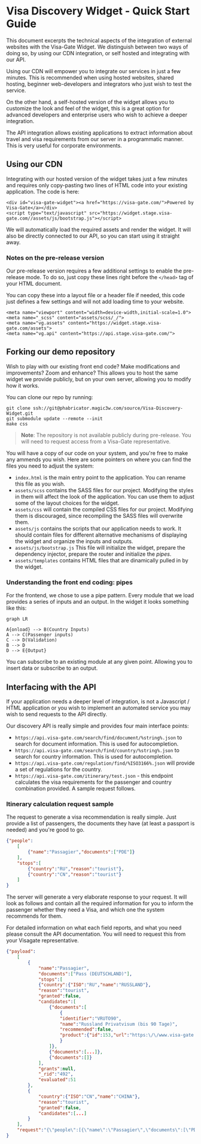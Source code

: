 ﻿# Visa Discovery Widget - Quick Start Guide

This document excerpts the technical aspects of the integration of external websites with the Visa-Gate Widget. We distinguish between two ways of doing so, by using our CDN integration, or self hosted and integrating with our API.

Using our CDN will empower you to integrate our services in just a few minutes. This is recommended when using hosted websites, shared hosting, beginner web-developers and integrators who just wish to test the service.

On the other hand, a self-hosted version of the widget allows you to customize the look and feel of the widget, this is a great option for advanced developers and enterprise users who wish to achieve a deeper integration.

The API integration allows existing applications to extract information about travel and visa requirements from our server in a programmatic manner. This is very useful for corporate environments.


## Using our CDN

Integrating with our hosted version of the widget takes just a few minutes and requires only copy-pasting two lines of HTML code into your existing application. The code is here:

```
<div id="visa-gate-widget"><a href="https://visa-gate.com/">Powered by Visa-Gate</a></div>
<script type="text/javascript" src="https://widget.stage.visa-gate.com//assets/js/bootstrap.js"></script>
```

We will automatically load the required assets and render the widget. It will also be directly connected to our API, so you can start using it straight away.


### Notes on the pre-release version

Our pre-release version requires a few additional settings to enable the pre-release mode. To do so, just copy these lines right before the `</head>` tag of your HTML document.

You can copy these into a layout file or a header file if needed, this code just defines a few settings and will not add loading time to your website.

```
<meta name="viewport" content="width=device-width,initial-scale=1.0">
<meta name="_scss" content="assets/scss/_/">
<meta name="vg.assets" content="https://widget.stage.visa-gate.com/assets">
<meta name="vg.api" content="https://api.stage.visa-gate.com/"> 
```


## Forking our demo repository

Wish to play with our existing front end code? Make modifications and improvements? Zoom and enhance? This allows you to host the same widget we provide publicly, but  on your own server, allowing you to modify how it works.

You can clone our repo by running:

```
git clone ssh://git@phabricator.magic3w.com/source/Visa-Discovery-Widget.git
git submodule update --remote --init
make css
```


> **Note**: The repository is not available publicly during pre-release. You will need to request access from a Visa-Gate representative.

You will have a copy of our code on your system, and you're free to make any ammends you wish. Here are some pointers on where you can find the files you need to adjust the system:

 - `index.html` is the main entry point to the application. You can rename this file as you wish.
 - `assets/scss` contains the SASS files for our project. Modifying the styles in them will affect the look of the application. You can use them to adjust some of the layout choices for the widget.
 - `assets/css` will contain the compiled CSS files for our project. Modifying them is discouraged, since recompiling the SASS files will overwrite them.
 - `assets/js` contains the scripts that our application needs to work. It should contain files for different alternative mechanisms of displaying the widget and organize the inputs  and outputs.
 - `assets/js/bootstrap.js` This file will initialize the widget, prepare the dependency injector, prepare the router and initialize the _pipes_.
 - `assets/templates` contains HTML files that are dinamically pulled in by the widget.

### Understanding the front end coding: pipes

For the frontend, we chose to use a pipe pattern. Every module that we load provides a series of inputs and an output. In the widget it looks something like this:

```mermaid
graph LR

A{onload} --> B(Country Inputs)
A --> C(Passenger inputs)
C --> D(Validation)
B --> D
D --> E{Output}
```
You can subscribe to an existing module at any given point. Allowing you to insert data or subscribe to an output. 


## Interfacing with the API

If your  application needs a deeper level of integration, is not a Javascript / HTML application or you wish to implement an automated service you may wish to send requests to the API directly.

Our discovery API is really simple and provides four main interface points:

 - `https://api.visa-gate.com/search/find/document/%string%.json` to search for document information. This is used for autocompletion.
 - `https://api.visa-gate.com/search/find/country/%string%.json` to search for country information. This is used for autocompletion.
 - `https://api.visa-gate.com/regulation/find/%ISO3166%.json`  will provide a set of regulations for the country.
 - `https://api.visa-gate.com/itinerary/test.json` - this endpoint calculates the visa requirements for the passenger and country combination provided. A sample request follows.


### Itinerary calculation request sample

The request to generate a visa recommendation is really simple. Just provide a list of passengers, the documents they have (at least a passport is needed) and you're good to go.

```json
{"people":
	[
		{"name":"Passagier","documents":["PDE"]}
	],
	"stops":[
		{"country":"RU","reason":"tourist"},
		{"country":"CN","reason":"tourist"}
	]
}
```

The server will generate a very elaborate response to your request. It will look as follows and contain all the required information for you to inform the passenger whether they need a Visa, and which one the system recommends for them.

For detailed information on what each field reports, and what you need please consult the API documentation. You will need to request this from your Visagate representative.

```json
{"payload":
	[
		{
			"name":"Passagier",
			"documents":["Pass (DEUTSCHLAND)"],
			"stops":[
			{"country":{"ISO":"RU","name":"RUSSLAND"},
			"reason":"tourist",
			"granted":false,
			"candidates":[
				{"documents":[
					{
					"identifier":"VRUTO90",
					"name":"Russland Privatvisum (bis 90 Tage)",
					"recommended":false,
					"product":{"id":153,"url":"https:\/\/www.visa-gate.com\/node\/153", "price":{"amt":"12050","natural":120.5,"currency":"EUR"}}
					}
				]},
				{"documents":[...]},
				{"documents":[]}
			],
			"grants":null,
			"_rid":"492",
			"evaluated":51
		},
		{
			"country":{"ISO":"CN","name":"CHINA"},
			"reason":"tourist",
			"granted":false,
			"candidates":[...]
		}
	],
	"request":"{\"people\":[{\"name\":\"Passagier\",\"documents\":[\"PDE\"]}],\"stops\":[{\"country\":\"RU\",\"reason\":\"tourist\"},{\"country\":\"CN\",\"reason\":\"tourist\"}]}"
}
```

